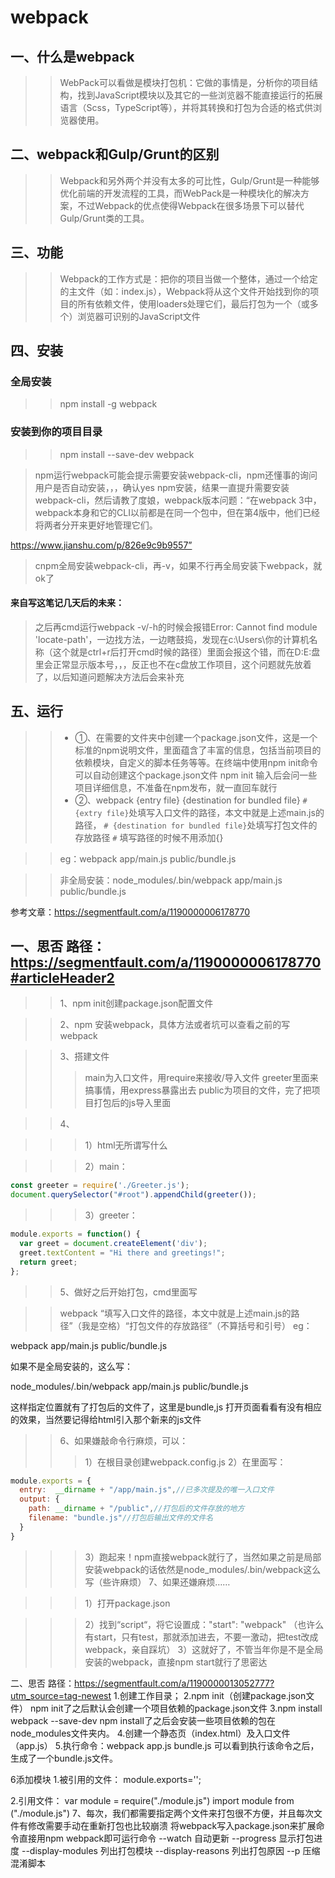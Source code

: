 webpack
=======
一、什么是webpack
------

>>WebPack可以看做是模块打包机：它做的事情是，分析你的项目结构，找到JavaScript模块以及其它的一些浏览器不能直接运行的拓展语言（Scss，TypeScript等），并将其转换和打包为合适的格式供浏览器使用。

二、webpack和Gulp/Grunt的区别
-----

>>Webpack和另外两个并没有太多的可比性，Gulp/Grunt是一种能够优化前端的开发流程的工具，而WebPack是一种模块化的解决方案，不过Webpack的优点使得Webpack在很多场景下可以替代Gulp/Grunt类的工具。

三、功能
-----
>>Webpack的工作方式是：把你的项目当做一个整体，通过一个给定的主文件（如：index.js），Webpack将从这个文件开始找到你的项目的所有依赖文件，使用loaders处理它们，最后打包为一个（或多个）浏览器可识别的JavaScript文件	

四、安装
--------

### 全局安装
>> npm install -g webpack

### 安装到你的项目目录
>>npm install --save-dev webpack

>npm运行webpack可能会提示需要安装webpack-cli，npm还懂事的询问用户是否自动安装，，，确认yes npm安装，结果一直提升需要安装webpack-cli，然后请教了度娘，webpack版本问题：“在webpack 3中，webpack本身和它的CLI以前都是在同一个包中，但在第4版中，他们已经将两者分开来更好地管理它们。

https://www.jianshu.com/p/826e9c9b9557”

>cnpm全局安装webpack-cli，再-v，如果不行再全局安装下webpack，就ok了

#### 来自写这笔记几天后的未来：

>之后再cmd运行webpack -v/-h的时候会报错Error: Cannot find module 'locate-path'，一边找方法，一边瞎鼓捣，发现在c:\Users\你的计算机名称（这个就是ctrl+r后打开cmd时候的路径）里面会报这个错，而在D:E:盘里会正常显示版本号，，，反正也不在c盘放工作项目，这个问题就先放着了，以后知道问题解决方法后会来补充

五、运行
-----
 >>* ①、在需要的文件夹中创建一个package.json文件，这是一个标准的npm说明文件，里面蕴含了丰富的信息，包括当前项目的依赖模块，自定义的脚本任务等等。在终端中使用npm init命令可以自动创建这个package.json文件
npm init
输入后会问一些项目详细信息，不准备在npm发布，就一直回车就行
 >>* ②、webpack {entry file} {destination for bundled file}
`# {extry file}`处填写入口文件的路径，本文中就是上述main.js的路径，
`# {destination for bundled file}`处填写打包文件的存放路径
`#` 填写路径的时候不用添加{}

>>eg：webpack app/main.js public/bundle.js

>>非全局安装：node_modules/.bin/webpack app/main.js public/bundle.js

参考文章：https://segmentfault.com/a/1190000006178770

一、思否		路径：https://segmentfault.com/a/1190000006178770#articleHeader2
-----------

>>1、npm init创建package.json配置文件

>>2、npm 安装webpack，具体方法或者坑可以查看之前的写webpack

>>3、搭建文件
>>>main为入口文件，用require来接收/导入文件
>>>greeter里面来搞事情，用express暴露出去
>>>public为项目的文件，完了把项目打包后的js导入里面





>>4、

>>>1）html无所谓写什么

>>>2）main：

```javascript
const greeter = require('./Greeter.js');
document.querySelector("#root").appendChild(greeter());
```

>>>3）greeter：
```javascript
module.exports = function() {
  var greet = document.createElement('div');
  greet.textContent = "Hi there and greetings!";
  return greet;
};
```

>>5、做好之后开始打包，cmd里面写

>>webpack “填写入口文件的路径，本文中就是上述main.js的路径”（我是空格）“打包文件的存放路径”（不算括号和引号）
eg：

webpack app/main.js public/bundle.js

如果不是全局安装的，这么写：

node_modules/.bin/webpack app/main.js public/bundle.js

这样指定位置就有了打包后的文件了，这里是bundle,js
打开页面看看有没有相应的效果，当然要记得给html引入那个新来的js文件
>>6、如果嫌敲命令行麻烦，可以：
>>>1）在根目录创建webpack.config.js
>>>2）在里面写：
```javascript
module.exports = {
  entry:  __dirname + "/app/main.js",//已多次提及的唯一入口文件
  output: {
    path: __dirname + "/public",//打包后的文件存放的地方
    filename: "bundle.js"//打包后输出文件的文件名
  }
}
```

>>>3）跑起来！npm直接webpack就行了，当然如果之前是局部安装webpack的话依然是node_modules/.bin/webpack这么写（些许麻烦）
>>7、如果还嫌麻烦……

>>>1）打开package.json

>>>2）找到“script“，将它设置成："start": "webpack"
（也许么有start，只有test，那就添加进去，不要一激动，把test改成webpack，亲自踩坑）
>>>3）这就好了，不管当年你是不是全局安装的webpack，直接npm start就行了思密达

二、思否		路径：https://segmentfault.com/a/1190000013052777?utm_source=tag-newest
1.创建工作目录；
2.npm init（创建package.json文件）
npm init了之后默认会创建一个项目依赖的package.json文件
3.npm install webpack --save-dev
npm install了之后会安装一些项目依赖的包在node_modules文件夹内。
4.创建一个静态页（index.html）及入口文件（app.js）
5.执行命令：webpack app.js bundle.js
可以看到执行该命令之后，生成了一个bundle.js文件。

6添加模块
1.被引用的文件：
module.exports='';

2.引用文件：
var module = require("./module.js") 
import module from ("./module.js")
7、每次，我们都需要指定两个文件来打包很不方便，并且每次文件有修改需要手动在重新打包也比较崩溃
将webpack写入package.json来扩展命令直接用npm webpack即可运行命令
  --watch 自动更新
  --progress 显示打包进度
  --display-modules 列出打包模块
  --display-reasons 列出打包原因
  --p 压缩混淆脚本
